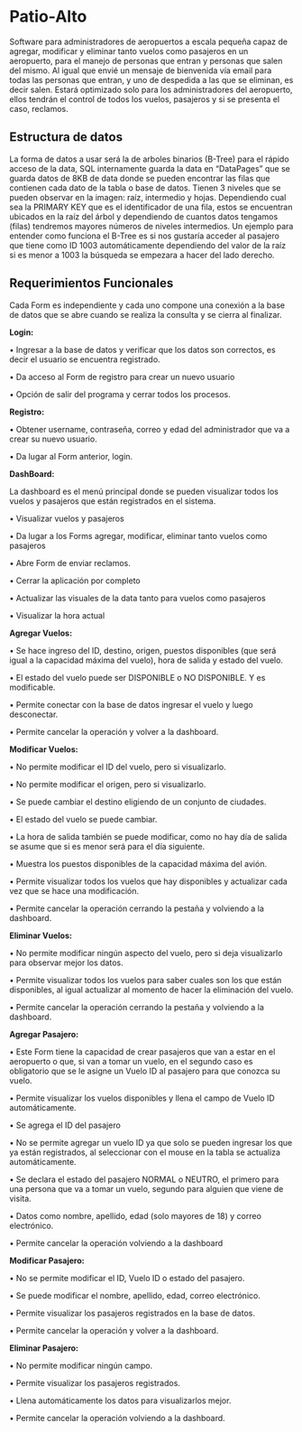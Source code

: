 # Patio-Alto
Software para administradores de aeropuertos a escala pequeña capaz de agregar, modificar y eliminar tanto vuelos como pasajeros en un  aeropuerto, para el manejo de personas que entran y personas que salen del mismo. Al igual que  envié un mensaje de bienvenida vía email para todas las personas que entran, y uno de despedida  a las que se eliminan, es decir salen. Estará optimizado solo para los administradores del aeropuerto,  ellos tendrán el control de todos los vuelos, pasajeros y si se presenta el caso, reclamos.

## Estructura de datos
La forma de datos a usar será la de arboles binarios (B-Tree) para el rápido acceso de la data, SQL internamente guarda la data en “DataPages” que se guarda datos de 8KB de data donde se pueden encontrar las filas que contienen cada dato de la tabla o base de datos. Tienen 3 niveles que se pueden observar en la imagen: raíz, intermedio y hojas. Dependiendo cual sea la PRIMARY KEY que es el identificador de una fila, estos se encuentran ubicados en la raíz del árbol y dependiendo de cuantos datos tengamos (filas) tendremos mayores números de niveles intermedios. Un ejemplo para entender como funciona el B-Tree es si nos gustaría acceder al pasajero que tiene como ID 1003 automáticamente dependiendo del valor de la raíz si es menor a 1003 la búsqueda se empezara a hacer del lado derecho.


## Requerimientos Funcionales

Cada Form es independiente y cada uno compone una conexión a la base de datos que se abre cuando se realiza la consulta y se cierra al finalizar.

**Login:**

• Ingresar a la base de datos y verificar que los datos son correctos, es decir el usuario se encuentra registrado.

• Da acceso al Form de registro para crear un nuevo usuario

• Opción de salir del programa y cerrar todos los procesos.


**Registro:**

• Obtener username, contraseña, correo y edad del administrador que va a crear su nuevo usuario.

• Da lugar al Form anterior, login.


**DashBoard:**

La dashboard es el menú principal donde se pueden visualizar todos los vuelos y pasajeros que están registrados en el sistema.

• Visualizar vuelos y pasajeros

• Da lugar a los Forms agregar, modificar, eliminar tanto vuelos como pasajeros

• Abre Form de enviar reclamos.

• Cerrar la aplicación por completo

• Actualizar las visuales de la data tanto para vuelos como pasajeros

• Visualizar la hora actual


**Agregar Vuelos:**

• Se hace ingreso del ID, destino, origen, puestos disponibles (que será igual a la capacidad máxima del vuelo), hora de salida y estado del vuelo.

• El estado del vuelo puede ser DISPONIBLE o NO DISPONIBLE. Y es modificable.

• Permite conectar con la base de datos ingresar el vuelo y luego desconectar.

• Permite cancelar la operación y volver a la dashboard.


**Modificar Vuelos:**

• No permite modificar el ID del vuelo, pero si visualizarlo.

• No permite modificar el origen, pero si visualizarlo.

• Se puede cambiar el destino eligiendo de un conjunto de ciudades.

• El estado del vuelo se puede cambiar.

• La hora de salida también se puede modificar, como no hay día de salida se asume que si es menor será para el día siguiente.

• Muestra los puestos disponibles de la capacidad máxima del avión.

• Permite visualizar todos los vuelos que hay disponibles y actualizar cada vez que se hace una modificación.

• Permite cancelar la operación cerrando la pestaña y volviendo a la dashboard.

**Eliminar Vuelos:**

• No permite modificar ningún aspecto del vuelo, pero si deja visualizarlo para observar mejor los datos.

• Permite visualizar todos los vuelos para saber cuales son los que están disponibles, al igual actualizar al momento de hacer la eliminación del vuelo.

• Permite cancelar la operación cerrando la pestaña y volviendo a la dashboard.

**Agregar Pasajero:**

• Este Form tiene la capacidad de crear pasajeros que van a estar en el aeropuerto o que, si van a tomar un vuelo, en el segundo caso es obligatorio que se le asigne un Vuelo ID al pasajero para que conozca su vuelo.

• Permite visualizar los vuelos disponibles y llena el campo de Vuelo ID automáticamente.

• Se agrega el ID del pasajero

• No se permite agregar un vuelo ID ya que solo se pueden ingresar los que ya están registrados, al seleccionar con el mouse en la tabla se actualiza automáticamente.

• Se declara el estado del pasajero NORMAL o NEUTRO, el primero para una persona que va a tomar un vuelo, segundo para alguien que viene de visita.

• Datos como nombre, apellido, edad (solo mayores de 18) y correo electrónico.

• Permite cancelar la operación volviendo a la dashboard

**Modificar Pasajero:**

• No se permite modificar el ID, Vuelo ID o estado del pasajero.

• Se puede modificar el nombre, apellido, edad, correo electrónico.

• Permite visualizar los pasajeros registrados en la base de datos.

• Permite cancelar la operación y volver a la dashboard.

**Eliminar Pasajero:**

• No permite modificar ningún campo.

• Permite visualizar los pasajeros registrados.

• Llena automáticamente los datos para visualizarlos mejor.

• Permite cancelar la operación volviendo a la dashboard.


